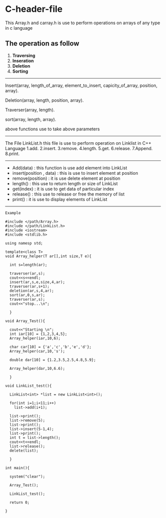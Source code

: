 # C-header-file
This Array.h and carray.h is use to perform operations on arrays of any type in c language
## The operation as follow
1. **Traversing**
2. **Inseration**
3. **Deletion**
4. **Sorting**
**************************************************************************************
Insert(array, length_of_array, element_to_insert, capicity_of_array, position, array). 

Deletion(array, length, position, array). 

Traverser(array, length). 

sort(array, length, array). 

above functions use to take above parameters
****************************************************************************************
The File LinkList.h this file is use to perform operation on Linklist in C++ Language
1.add. 
2.insert. 
3.remove. 
4.length. 
5.get. 
6.release. 
7.Append. 
8.print. 
*****************************************************************************************
* Add(data) : this function is use add element into LinkList
* insert(position , data) : this is use to insert element at position 
* remove(position) : it is use delete element at position
* length() : this use to return length or size of LinkList
* get(index) : it is use to get data of particular index
* release() : this use to release or free the memory of list
* print() : it is use to display elements of LinkList
*****************************************************************************************
```
Example

#include </path/Array.h>
#include </path/LinkList.h>
#include <iostream>
#include <stdlib.h>
  
using namesp std;

template<class T>
void Array_helper(T ar[],int size,T e){
  
  int s=length(ar);
  
  traverser(ar,s);
  cout<<s<<endl;
  insert(ar,s,e,size,4,ar);
  traverser(ar,s+1);
  deletion(ar,s,4,ar);
  sort(ar,0,s,ar);
  traverser(ar,s);
  cout<<"stop...\n";

  }

void Array_Test(){

  cout<<"Starting \n";
  int iar[10] = {1,2,3,4,5};
  Array_helper(iar,10,6);
    
  char car[10] = {'a','c','b','e','d'};
  Array_helper(car,10,'s');

  double dar[10] = {1.2,3.5,2.5,4.8,5.9};
  
  Array_helper(dar,10,6.6);

  }

void LinkList_test(){
  
  LinkList<int> *list = new LinkList<int>();
    
  for(int i=1;i<11;i++)
    list->add(i+1);
  
  list->print();
  list->remove(5);
  list->print();
  list->insert(5-1,4);
  list->print();
  int t = list->length();
  cout<<t<<endl;
  list->release();
  delete(list);
  
  }

int main(){
  
  system("clear");
  
  Array_Test();
  
  LinkList_test();
  
  return 0;
  
}
    
```
